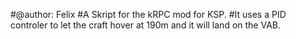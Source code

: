 #@author: Felix
#A Skript for the kRPC mod for KSP.
#It uses a PID controler to let the craft hover at 190m and it will land on the VAB.
